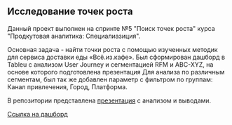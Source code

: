 ## Исследование точек роста

Данный проект выполнен на спринте №5 "Поиск точек роста" курса "Продкутовая аналитика: Специалиазиция".

Основная задача - найти точки роста с помощью изученных методик для сервиса доставки еды «Всё.из.кафе».
Был сформирован дашборд в Tableu с анализом User Journey и сегментацией RFM и ABC-XYZ, на основе которого подготовлена презентация
Для анализа по различным сегментам, был так же добавлен параметр с фильтром по группам: Канал привлечения, Город, Платформа. 

В репозитории представлена [презентация](https://github.com/IgorGoltsov/portfolio/blob/main/Growth%20points/%D0%9F%D1%80%D0%BE%D0%B5%D0%BA%D1%82%20%D1%81%D0%BF%D1%80%D0%B8%D0%BD%D1%82%D0%B0%20%E2%84%965%20%D0%93%D0%BE%D0%BB%D1%8C%D1%86%D0%BE%D0%B2%20%D0%98.pdf) с анализом и выводами. 

[Ссылка на дашборд](https://public.tableau.com/app/profile/igor.goltsov/viz/UserJourneyRFMXYZ/UserJourney)
